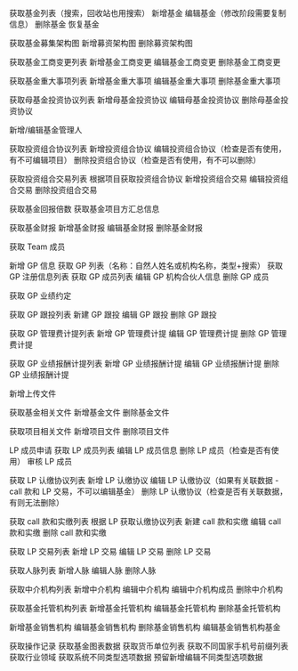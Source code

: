 获取基金列表（搜索，回收站也用搜索）
新增基金
编辑基金（修改阶段需要复制信息）
删除基金
恢复基金

获取基金募集架构图
新增募资架构图
删除募资架构图

获取基金工商变更列表
新增基金工商变更
编辑基金工商变更
删除基金工商变更

获取基金重大事项列表
新增基金重大事项
编辑基金重大事项
删除基金重大事项

获取母基金投资协议列表
新增母基金投资协议
编辑母基金投资协议
删除母基金投资协议

新增/编辑基金管理人

获取投资组合协议列表
新增投资组合协议
编辑投资组合协议（检查是否有使用，有不可编辑项目）
删除投资组合协议（检查是否有使用，有不可以删除）

获取投资组合交易列表
根据项目获取投资组合协议
新增投资组合交易
编辑投资组合交易
删除投资组合交易

获取基金回报倍数
获取基金项目方汇总信息

获取基金财报
新增基金财报
编辑基金财报
删除基金财报


获取 Team 成员

新增 GP 信息
获取 GP 列表（名称：自然人姓名或机构名称，类型+搜索）
获取 GP 注册信息列表
获取 GP 成员列表
编辑 GP 机构合伙人信息
删除 GP 成员

获取 GP 业绩约定

获取 GP 跟投列表
新建 GP 跟投
编辑 GP 跟投
删除 GP 跟投

获取 GP 管理费计提列表
新增 GP 管理费计提
编辑 GP 管理费计提
删除 GP 管理费计提

获取 GP 业绩报酬计提列表
新增 GP 业绩报酬计提
编辑 GP 业绩报酬计提
删除 GP 业绩报酬计提


新增上传文件

获取基金相关文件
新增基金文件
删除基金文件

获取项目相关文件
新增项目文件
删除项目文件

LP 成员申请
获取 LP 成员列表
编辑 LP 成员信息
删除 LP 成员（检查是否有使用）
审核 LP 成员

获取 LP 认缴协议列表
新增 LP 认缴协议
编辑 LP 认缴协议（如果有关联数据 - call 款和 LP 交易，不可以编辑基金）
删除 LP 认缴协议（检查是否有关联数据，有则无法删除）

获取 call 款和实缴列表
根据 LP 获取认缴协议列表
新建 call 款和实缴
编辑 call 款和实缴
删除 call 款和实缴

获取 LP 交易列表
新增 LP 交易
编辑 LP 交易
删除 LP 交易

获取人脉列表
新增人脉
编辑人脉
删除人脉

获取中介机构列表
新增中介机构
编辑中介机构
编辑中介机构成员
删除中介机构

获取基金托管机构列表
新增基金托管机构
编辑基金托管机构
删除基金托管机构

新增基金销售机构
编辑基金销售机构
删除基金销售机构
编辑基金销售机构基金

获取操作记录
获取基金图表数据
获取货币单位列表
获取不同国家手机号前缀列表
获取行业领域
获取系统不同类型选项数据
预留新增编辑不同类型选项数据
